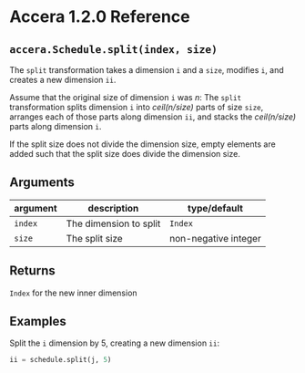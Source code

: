 [//]: # (Project: Accera)
[//]: # (Version: 1.2.0)

# Accera 1.2.0 Reference

## `accera.Schedule.split(index, size)`
The `split` transformation takes a dimension `i` and a `size`, modifies `i`, and creates a new dimension `ii`.

Assume that the original size of dimension `i` was *n*: The `split` transformation splits dimension `i` into *ceil(n/size)* parts of size `size`, arranges each of those parts along dimension `ii`, and stacks the *ceil(n/size)* parts along dimension `i`.

If the split size does not divide the dimension size, empty elements are added such that the split size does divide the dimension size.

## Arguments

argument | description | type/default
--- | --- | ---
`index` | The dimension to split | `Index`
`size` | The split size | non-negative integer

## Returns
`Index` for the new inner dimension

## Examples

Split the `i` dimension by 5, creating a new dimension `ii`:

```python
ii = schedule.split(j, 5)
```

<div style="page-break-after: always;"></div>
